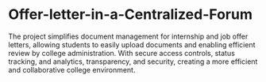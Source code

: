 # Offer-letter-in-a-Centralized-Forum
The project simplifies document management for internship and job offer letters, allowing students to easily upload documents and enabling efficient review by college administration. With secure access controls, status tracking, and analytics, transparency, and security, creating a more efficient and collaborative college environment.
